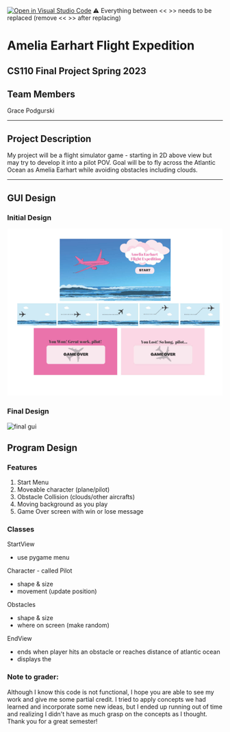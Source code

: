 [![Open in Visual Studio Code](https://classroom.github.com/assets/open-in-vscode-718a45dd9cf7e7f842a935f5ebbe5719a5e09af4491e668f4dbf3b35d5cca122.svg)](https://classroom.github.com/online_ide?assignment_repo_id=10847113&assignment_repo_type=AssignmentRepo)
:warning: Everything between << >> needs to be replaced (remove << >> after replacing)

# Amelia Earhart Flight Expedition
## CS110 Final Project  Spring 2023

## Team Members

Grace Podgurski

***

## Project Description

My project will be a flight simulator game - starting in 2D above view but may try to develop it into a pilot POV. Goal will be to fly across the Atlantic Ocean as Amelia Earhart while avoiding obstacles including clouds. 

***    

## GUI Design

### Initial Design

![initial gui](assets/gui.jpg)

### Final Design

![final gui](assets/finalgui.jpg)

## Program Design

### Features

1. Start Menu
2. Moveable character (plane/pilot)
3. Obstacle Collision (clouds/other aircrafts)
4. Moving background as you play
5. Game Over screen with win or lose message

### Classes
StartView 
- use pygame menu

Character - called  Pilot
- shape & size
- movement (update position) 

Obstacles
- shape & size
- where on screen (make random)

EndView 
- ends when player hits an obstacle or reaches distance of atlantic ocean 
- displays the 

### Note to grader:
Although I know this code is not functional, I hope you are able to see my work and give me some partial credit. I tried to apply concepts we had learned and incorporate some new ideas, but I ended up running out of time and realizing I didn't have as much grasp on the concepts as I thought. Thank you for a  great semester! 

<!-- sources used for assistance: https://opensource.com/article/18/4/easy-2d-game-creation-python-and-arcade -->
